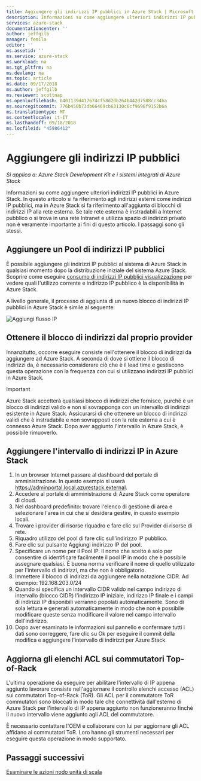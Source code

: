 ```yaml
---
title: Aggiungere gli indirizzi IP pubblici in Azure Stack | Microsoft Docs
description: Informazioni su come aggiungere ulteriori indirizzi IP pubblici in Azure Stack.
services: azure-stack
documentationcenter: ''
author: jeffgilb
manager: femila
editor: ''
ms.assetid: ''
ms.service: azure-stack
ms.workload: na
ms.tgt_pltfrm: na
ms.devlang: na
ms.topic: article
ms.date: 09/17/2018
ms.author: jeffgilb
ms.reviewer: scottnap
ms.openlocfilehash: b401139d417674cf58d2db264b442d7588cc34ba
ms.sourcegitcommit: 776b450b73db66469cb63130c6cf9696f9152b6a
ms.translationtype: MT
ms.contentlocale: it-IT
ms.lasthandoff: 09/18/2018
ms.locfileid: "45986412"
---
```

# <a name="add-public-ip-addresses"></a>Aggiungere gli indirizzi IP pubblici
*Si applica a: Azure Stack Development Kit e i sistemi integrati di Azure Stack*  

Informazioni su come aggiungere ulteriori indirizzi IP pubblici in Azure Stack.  In questo articolo si fa riferimento agli indirizzi esterni come indirizzi IP pubblici, ma in Azure Stack si fa riferimento all'aggiunta di blocchi di indirizzi IP alla rete esterna.  Se tale rete esterna è instradabili a Internet pubblico o si trova in una rete Intranet e utilizza spazio di indirizzi privato non è veramente importante ai fini di questo articolo.  I passaggi sono gli stessi. 

## <a name="add-a-public-ip-address-pool"></a>Aggiungere un Pool di indirizzi IP pubblici
È possibile aggiungere gli indirizzi IP pubblici al sistema di Azure Stack in qualsiasi momento dopo la distribuzione iniziale del sistema Azure Stack. Scoprire come eseguire [consumo di indirizzi IP pubblici visualizzazione](azure-stack-viewing-public-ip-address-consumption.md) per vedere quali l'utilizzo corrente e indirizzo IP pubblico è la disponibilità in Azure Stack.

A livello generale, il processo di aggiunta di un nuovo blocco di indirizzi IP pubblici in Azure Stack è simile al seguente:

 ![Aggiungi flusso IP](media/azure-stack-add-ips/flow.PNG)

## <a name="obtain-the-address-block-from-your-provider"></a>Ottenere il blocco di indirizzi dal proprio provider
Innanzitutto, occorre eseguire consiste nell'ottenere il blocco di indirizzi da aggiungere ad Azure Stack.  A seconda di dove si ottiene il blocco di indirizzi da, è necessario considerare ciò che è il lead time e gestiscono questa operazione con la frequenza con cui si utilizzano indirizzi IP pubblici in Azure Stack.  

> [!IMPORTANT]
> Azure Stack accetterà qualsiasi blocco di indirizzi che fornisce, purché è un blocco di indirizzi valido e non si sovrapponga con un intervallo di indirizzi esistente in Azure Stack.  Assicurarsi di che ottenere un blocco di indirizzi validi che è instradabile e non sovrapposti con la rete esterna a cui è connesso Azure Stack.  Dopo aver aggiunto l'intervallo in Azure Stack, è possibile rimuoverlo.

## <a name="add-the-ip-address-range-to-azure-stack"></a>Aggiungere l'intervallo di indirizzi IP in Azure Stack

1. In un browser Internet passare al dashboard del portale di amministrazione.  In questo esempio si userà https://adminportal.local.azurestack.external.  
2.  Accedere al portale di amministrazione di Azure Stack come operatore di cloud.
3.  Nel dashboard predefinito: trovare l'elenco di gestione di area e selezionare l'area in cui che si desidera gestire, in questo esempio locali.
4.  Trovare i provider di risorse riquadro e fare clic sul Provider di risorse di rete.
5.  Riquadro utilizzo del pool di fare clic sull'indirizzo IP pubblico.
6.  Fare clic sul pulsante Aggiungi indirizzo IP del pool.
7.  Specificare un nome per il Pool IP.  Il nome che scelto è solo per consentire di identificare facilmente il pool IP in modo che è possibile assegnare qualsiasi.  È buona norma verificare il nome di quello utilizzato per l'intervallo di indirizzi, ma che non è obbligatorio.
8.   Immettere il blocco di indirizzi da aggiungere nella notazione CIDR.  Ad esempio: 192.168.203.0/24
9.  Quando si specifica un intervallo CIDR valido nel campo indirizzo di intervallo (blocco CIDR) l'indirizzo IP iniziale, indirizzo IP finale e i campi di indirizzi IP disponibili verranno popolati automaticamente.  Sono di sola lettura e generati automaticamente in modo che non è possibile modificare queste senza modificare il valore nel campo intervallo dell'indirizzo.
10. Dopo aver esaminato le informazioni sul pannello e confermare tutti i dati sono correggere, fare clic su Ok per eseguire il commit della modifica e aggiungere l'intervallo di indirizzi per Azure Stack.

## <a name="update-the-acls-on-your-top-of-rack-switches"></a>Aggiorna gli elenchi ACL sui commutatori Top-of-Rack
L'ultima operazione da eseguire per abilitare l'intervallo di IP appena aggiunto lavorare consiste nell'aggiornare il controllo elenchi accesso (ACL) sui commutatori Top-of-Rack (ToR).  Gli ACL per il commutatore ToR commutatori sono bloccati in modo tale che connettività dall'esterno di Azure Stack per l'intervallo di IP appena aggiunto non funzioneranno finché il nuovo intervallo viene aggiunto agli ACL del commutatore.  

È necessario contattare l'OEM e collaborare con lui per aggiornare gli ACL affidano ai commutatori ToR.  Loro hanno gli strumenti necessari per eseguire questa operazione in modo supportato.


## <a name="next-steps"></a>Passaggi successivi 
[Esaminare le azioni nodo unità di scala](azure-stack-node-actions.md) 
